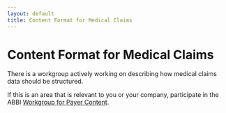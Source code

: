 ```yaml
---
layout: default
title: Content Format for Medical Claims
---
```


# Content Format for Medical Claims

There is a workgroup actively working on describing how medical claims data should be structured.

If this is an area that is relevant to you or your company, participate in the ABBI [Workgroup for Payer Content](http://wiki.siframework.org/ABBI+Payers+Workgroup).

<!--
## Workflow

Refer to Download, Transmit Using Direct, and Transmit Using Email.

## Technical 

What are the requirements for medical claims?
How do we describe the format?

Example:

{% highlight json %}
{
   "patient":{
      "name":"Ellen Lu",
      "patientIdentifier":"W1234123456"
   },
   "insurance":{
      "name":"Name of Insurance",
      "payerID":123456,
      "payerIDType":"National Payer ID",
      "policyName":"Name of Policy",
      "policyInformation":123456,
      "memberID":"W1234123456",
      "memberName":"Name of Plan Member",
      "planName":"Name of Plan"
   },
   "claims":[
      {
         "claim":"0210336239290",
         "type":"PartB",
         "provider":{
            "name":"Inova Health Services",
            "providerID":123456789,
            "providerIDType":"National Provider ID"
         },
         "date":{
            "lowValue":20101102,
            "highValue":20101102
         },
         "charges":{
            "priceBilled":1022.50,
            "negotiatedPrice":782.33,
            "insurancePaid":625.86,
            "patientResponsibility":156.47
         },
         "service":{
            "name":"Name of Service Provided",
            "codeSystemName":"CPT",
            "codeSystem":"2.16.840.1.113883.6.96",
            "code":28521
         },
         "diagnosis":[
            {
               "name":"Name of Condition",
               "codeSystemName":"CPT",
               "codeSystem":"2.16.840.1.113883.6.96",
               "code":28521
            },
            {
               "name":"Name of Condition",
               "codeSystemName":"CPT",
               "codeSystem":"2.16.840.1.113883.6.96",
               "code":5854
            }
         ]
      }
   ]
}
{% endhighlight %}

## Security & Privacy

Section not needed.

-->